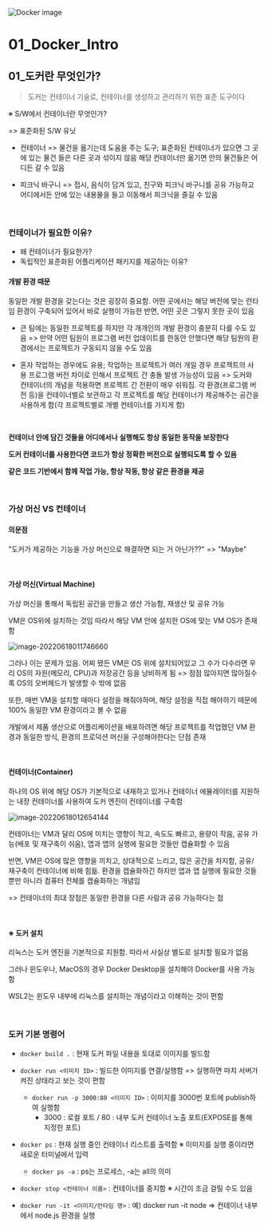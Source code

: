 ![Docker image](https://user-images.githubusercontent.com/93081720/174341063-d8894c50-7452-49b0-ae2f-7a4b019dc8a9.png)

# 01_Docker_Intro

## 01_도커란 무엇인가?

> 도커는 컨테이너 기술로, 컨테이너를 생성하고 관리하기 위한 표준 도구이다

※ S/W에서 컨테이너란 무엇인가?

=> 표준화된 S/W 유닛

- 컨테이너 => 물건을 옮기는데 도움을 주는 도구; 표준화된 컨테이너가 있으면 그 곳에 있는 물건 들은 다른 곳과 섞이지 않음 해당 컨테이너만 옮기면 안의 물건들은 어디든 갈 수 있음

- 피크닉 바구니 => 접시, 음식이 담겨 있고, 친구와 피크닉 바구니를 공유 가능하고 어디에서든 안에 있는 내용물을 들고 이동해서 피크닉을 즐길 수 있음

<br>

### 컨테이너가 필요한 이유?

- 왜 컨테이너가 필요한가?
- 독립적인 표준화된 어플리케이션 패키지를 제공하는 이유?

#### 개발 환경 때문

동일한 개발 환경을 갖는다는 것은 굉장히 중요함. 어떤 곳에서는 해당 버전에 맞는 런타임 환경이 구축되어 있어서 바로 실행이 가능한 반면, 어떤 곳은 그렇지 못한 곳이 있음

- 큰 팀에는 동일한 프로젝트를 하지만 각 개개인의 개발 환경이 충분히 다를 수도 있음 => 만약 어떤 팀원이 프로그램 버전 업데이트를 한동안 안했다면 해당 팀원의 환경에서는 프로젝트가 구동되지 않을 수도 있음

- 혼자 작업하는 경우에도 유용; 작업하는 프로젝트가 여러 개일 경우 프로젝트의 사용 프로그램 버전 차이로 인해서 프로젝트 간 충돌 발생 가능성이 있음
  => 도커와 컨테이너의 개념을 적용하면 프로젝트 간 전환이 매우 쉬워짐. 각 환경(프로그램 버전 등)을 컨테이너별로 보관하고 각 프로젝트를 해당 컨테이너가 제공해주는 공간을 사용하게 함(각 프로젝트별로 개별 컨테이너를 가지게 함)

<br>

**컨테이너 안에 담긴 것들을 어디에서나 실행해도 항상 동일한 동작을 보장한다**

**도커 컨테이너를 사용한다면 코드가 항상 정확한 버전으로 실행되도록 할 수 있음**

**같은 코드 기반에서 함께 작업 가능, 항상 작동, 항상 같은 환경을 제공**

<br>

### 가상 머신 VS 컨테이너

#### 의문점

"도커가 제공하는 기능을 가상 머신으로 해결하면 되는 거 아닌가??" => "Maybe"

<br>

#### 가상 머신(Virtual Machine)

가상 머신을 통해서 독립된 공간을 만들고 생산 가능함, 재생산 및 공유 가능

VM은 OS위에 설치하는 것임 따라서 해당 VM 안에 설치한 OS에 맞는 VM OS가 존재함

![image-20220618011746660](https://user-images.githubusercontent.com/93081720/175768347-38842d09-6d47-4cc6-970c-e41378ffa559.png)

그러나 이는 문제가 있음. 어찌 됐든 VM은 OS 위에 설치되어있고 그 수가 다수라면 우리 OS의 자원(메모리, CPU)과 저장공간 등을 낭비하게 됨 => 점점 많아지면 많아질수록 OS의 오버헤드가 발생할 수 밖에 없음

또한, 매번 VM을 설치할 때마다 설정을 해줘야하며, 해당 설정을 직접 해야하기 때문에 100% 동일한 VM 환경이라고 볼 수 없음

개발에서 제품 생산으로 어플리케이션을 배포하려면 해당 프로젝트를 작업했던 VM 환경과 동일한 방식, 환경의 프로덕션 머신을 구성해야한다는 단점 존재

<br>

#### 컨테이너(Container)

하나의 OS 위에 해당 OS가 기본적으로 내재하고 있거나 컨테이너 에뮬레이터를 지원하는 내장 컨테이너를 사용하여 도커 엔진이 컨테이너를 구축함

![image-20220618012654144](https://user-images.githubusercontent.com/93081720/175768353-39f494b6-2469-42d6-9921-5643c268d2b2.png)

컨테이너는 VM과 달리 OS에 미치는 영향이 적고, 속도도 빠르고, 용량이 작음, 공유 가능(배포 및 재구축이 쉬움), 앱과 앱의 실행에 필요한 것들만 캡슐화할 수 있음

반면, VM은 OS에 많은 영향을 끼치고, 상대적으로 느리고, 많은 공간을 차지함, 공유/재구축이 컨테이너에 비해 힘듦. 환경을 캡슐화하긴 하지만 앱과 앱 실행에 필요한 것들 뿐만 아니라 컴퓨터 전체를 캡슐화하는 개념임

=> 컨테이너의 최대 장점은 동일한 환경을 다른 사람과 공유 가능하다는 점

<br>

#### ※ 도커 설치

리눅스는 도커 엔진을 기본적으로 지원함. 따라서 사실상 별도로 설치할 필요가 없음

그러나 윈도우나, MacOS의 경우 Docker Desktop을 설치해야 Docker를 사용 가능함

WSL2는 윈도우 내부에 리눅스를 설치하는 개념이라고 이해하는 것이 편함

<br>

### 도커 기본 명령어

- `docker build .` : 현재 도커 파일 내용을 토대로 이미지를 빌드함
- `docker run <이미지 ID>` : 빌드한 이미지를 연결/실행함 => 실행하면 마치 서버가 켜진 상태라고 보는 것이 편함
  - `docker run -p 3000:80 <이미지 ID>` : 이미지를  3000번 포트에 publish하여 실행함
    - 3000 : 로컬 포트 / 80 : 내부 도커 컨테이너 노출 포트(EXPOSE를 통해 지정한 포트)
- `docker ps` : 현재 실행 중인 컨테이너 리스트를 출력함 ※ 이미지를 실행 중이라면 새로운 터미널에서 입력
  - `docker ps -a` : ps는 프로세스, -a는 all의 의미

- `docker stop <컨테이너 이름>` : 컨테이너를 중지함 ※ 시간이 조금 걸릴 수도 있음
- `docker run -it <이미지/런타임 명>` : 예) docker run -it node => 컨테이너 내부에서 node.js 환경을 실행

